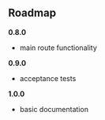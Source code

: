 Roadmap
-

**0.8.0**
- main route functionality

**0.9.0**
- acceptance tests

**1.0.0**
- basic documentation
